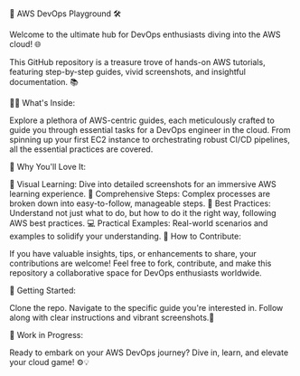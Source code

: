 🚀 AWS DevOps Playground 🛠️

Welcome to the ultimate hub for DevOps enthusiasts diving into the AWS cloud! 🌐

This GitHub repository is a treasure trove of hands-on AWS tutorials, featuring step-by-step guides, vivid screenshots, and insightful documentation. 📚

👩‍💻 What's Inside:

Explore a plethora of AWS-centric guides, each meticulously crafted to guide you through essential tasks for a DevOps engineer in the cloud. From spinning up your first EC2 instance to orchestrating robust CI/CD pipelines, all the essential practices are covered.

🚨 Why You'll Love It:

🤩 Visual Learning: Dive into detailed screenshots for an immersive AWS learning experience.
🧩 Comprehensive Steps: Complex processes are broken down into easy-to-follow, manageable steps.
🚦 Best Practices: Understand not just what to do, but how to do it the right way, following AWS best practices.
💻 Practical Examples: Real-world scenarios and examples to solidify your understanding.
🌈 How to Contribute:

If you have valuable insights, tips, or enhancements to share, your contributions are welcome! Feel free to fork, contribute, and make this repository a collaborative space for DevOps enthusiasts worldwide.

🌟 Getting Started:

Clone the repo.
Navigate to the specific guide you're interested in.
Follow along with clear instructions and vibrant screenshots.🙌

🚧 Work in Progress:

Ready to embark on your AWS DevOps journey? Dive in, learn, and elevate your cloud game! ⚙️💡
